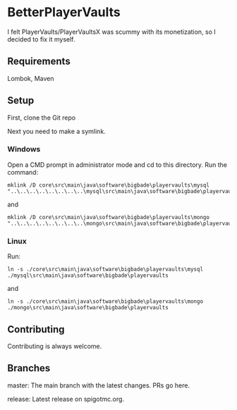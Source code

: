 # BetterPlayerVaults

I felt PlayerVaults/PlayerVaultsX was scummy with its monetization, so I decided
to fix it myself.

## Requirements

Lombok, Maven

## Setup

First, clone the Git repo

Next you need to make a symlink.

### Windows

Open a CMD prompt in administrator mode and cd to this directory. Run the
command:

```
mklink /D core\src\main\java\software\bigbade\playervaults\mysql "..\..\..\..\..\..\..\..\mysql\src\main\java\software\bigbade\playervaults\mysql"
```

and

```
mklink /D core\src\main\java\software\bigbade\playervaults\mongo "..\..\..\..\..\..\..\..\mongo\src\main\java\software\bigbade\playervaults\mongo"
```

### Linux

Run:

```
ln -s ./core\src\main\java\software\bigbade\playervaults\mysql ./mysql\src\main\java\software\bigbade\playervaults
```

and

```
ln -s ./core\src\main\java\software\bigbade\playervaults\mongo ./mongo\src\main\java\software\bigbade\playervaults
```

## Contributing

Contributing is always welcome.

## Branches

master: The main branch with the latest changes. PRs go here.

release: Latest release on spigotmc.org.
